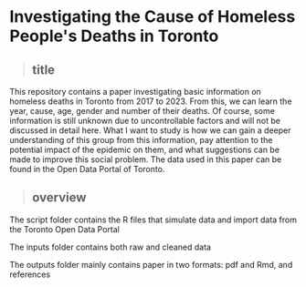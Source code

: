 # Investigating the Cause of Homeless People's Deaths in Toronto

> ## title

This repository contains a paper investigating basic information on homeless deaths in Toronto from 2017 to 2023. From this, we can learn the year, cause, age, gender and number of their deaths. Of course, some information is still unknown due to uncontrollable factors and will not be discussed in detail here. What I want to study is how we can gain a deeper understanding of this group from this information, pay attention to the potential impact of the epidemic on them, and what suggestions can be made to improve this social problem. The data used in this paper can be found in the Open Data Portal of Toronto.

> ## overview

The script folder contains the R files that simulate data and import data from the Toronto Open Data Portal

The inputs folder contains both raw and cleaned data

The outputs folder mainly contains paper in two formats: pdf and Rmd, and references
